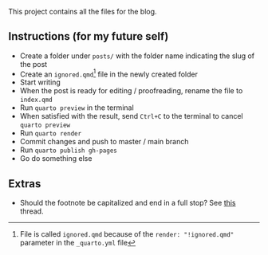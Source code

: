 
This project contains all the files for the blog.

## Instructions (for my future self)

- Create a folder under `posts/` with the folder name indicating the slug of the post
- Create an `ignored.qmd`[^1] file in the newly created folder
- Start writing
- When the post is ready for editing / proofreading, rename the file to `index.qmd`
- Run `quarto preview` in the terminal
- When satisfied with the result, send `Ctrl+C` to the terminal to cancel `quarto preview`
- Run `quarto render`
- Commit changes and push to master / main branch
- Run `quarto publish gh-pages`
- Go do something else

[^1]: File is called `ignored.qmd` because of the `render: "!ignored.qmd"` parameter in the `_quarto.yml` file

## Extras

- Should the footnote be capitalized and end in a full stop? See [this](https://english.stackexchange.com/questions/242129/should-the-footnote-be-capitalized) thread.
